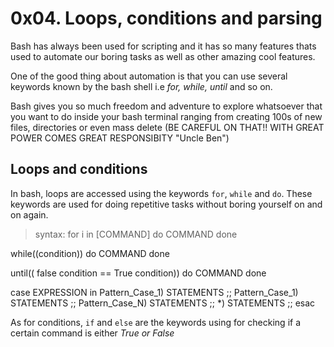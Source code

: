 # 0x04. Loops, conditions and parsing

Bash has always been used for scripting and it has so many features thats used to automate our boring tasks as well as other amazing cool features.

One of the good thing about automation is that you can use several keywords known by the bash shell i.e *for, while, until* and so on.

Bash gives you so much freedom and adventure to explore whatsoever that you want to do inside your bash terminal ranging from creating 100s of new files, directories or even mass delete (BE CAREFUL ON THAT!! WITH GREAT POWER COMES GREAT RESPONSIBITY "Uncle Ben")

## Loops and conditions
In bash, loops are accessed using the keywords `for`, `while` and `do`. These keywords are used for doing repetitive tasks without boring yourself on and on again.

> syntax:
for i in [COMMAND]
do
    COMMAND
done

while((condition))
do
    COMMAND
done

until(( false condition == True condition))
do
    COMMAND
done

case EXPRESSION in
  Pattern_Case_1)
   STATEMENTS
   ;;
 Pattern_Case_1)
   STATEMENTS
   ;;
 Pattern_Case_N)
   STATEMENTS
   ;;
 *)
   STATEMENTS
   ;;
esac

As for conditions, `if` and `else` are the keywords using for checking if a certain command is either *True or False* 